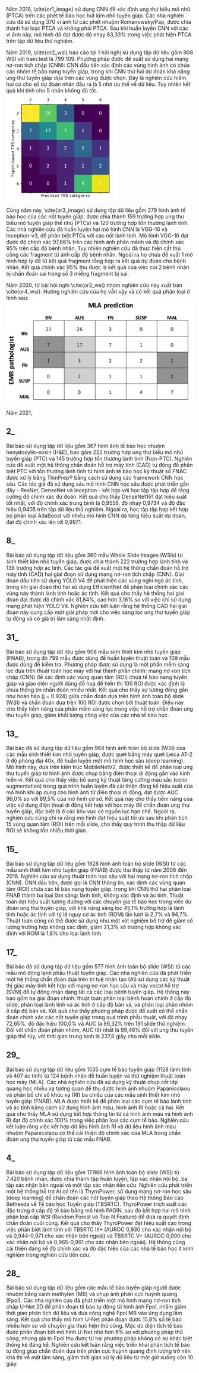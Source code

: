 Năm 2018, \cite{or1_image} sử dụng CNN để xác định ung thư biểu mô nhú (PTCA) trên các phết tế bào học hút kim nhỏ tuyến giáp. Các nhà nghiên cứu đã sử dụng 370 vi ảnh từ các phết nhuộm Romanowsky/Pap, được chia thành hai loại: PTCA và không phải PTCA. Sau khi huấn luyện CNN với các vi ảnh này, mô hình đã đạt được độ nhạy 83,33\% trong việc phát hiện PTCA trên tập dữ liệu thử nghiệm.

Năm 2019, \cite{or2_wsi} báo cáo tại 1 hội nghị sử dụng tập dữ liệu gồm 908 WSI với train:test là 799:109. Phương pháp được đề xuất sử dụng hai mạng nơ-ron tích chập (CNN): CNN đầu tiên xác định các vùng hình ảnh có chứa các nhóm tế bào nang tuyến giáp, trong khi CNN thứ hai dự đoán khả năng ung thư tuyến giáp dựa trên các vùng được chọn. Đây là nghiên cứu hiếm hoi có cho số dự đoán nhãn đầu ra là 5 nhờ ưu thế về dữ liệu. Tuy nhiên kết quả khi tính cho 5 nhãn không đủ tốt.
![Kết quả trên test của nghiên cứu số 22](figs/KetQuaTrenTestCuaNghienCuuSo22.png)

Cùng năm này, \cite{or3_image} sử dụng tập dữ liệu gồm 279 hình ảnh tế bào học của các nốt tuyến giáp, được chia thành 159 trường hợp ung thư biểu mô tuyến giáp thể nhú (PTCs) và 120 trường hợp tổn thương lành tính. Các nhà nghiên cứu đã huấn luyện hai mô hình CNN là VGG-16 và Inception-v3, để phân biệt PTCs với các nốt lành tính. Mô hình VGG-16 đạt được độ chính xác 97,66\% trên các hình ảnh phân mảnh và độ chính xác 95\% trên cấp độ bệnh nhân. Tuy nhiên nghiên cứu đã thực hiện cắt thủ công các fragment từ ảnh cấp độ bệnh nhân. Ngoài ra họ chưa đề xuất 1 mô hình hợp lý để từ kết quả fragment tổng hợp ra kết quả dự đoán cho bệnh nhân. Kết quả chính xác 95\% thu được là kết quả của việc coi 2 bệnh nhân bị chẩn đoán sai trong số 3 miếng fragment bị sai.

Năm 2020, từ bài hội nghị \cite{or2_wsi} nhóm nghiên cứu này xuất bản \cite{or4_wsi}. Hướng nghiên cứu của họ vẫn vậy và có kết quả phân loại ở hình sau:
![Kết quả trên tập test của nghiên cứu số 23](figs/KetQuaTrenTestCuaNghienCuuSo23.png)

Năm 2021, 
## 2_
Bài báo sử dụng tập dữ liệu gồm 367 hình ảnh tế bào học nhuộm hematoxylin-eosin (H&E), bao gồm 222 trường hợp ung thư biểu mô nhú tuyến giáp (PTC) và 145 trường hợp tổn thương lành tính (Non-PTC). Nghiên cứu đề xuất một hệ thống chẩn đoán hỗ trợ máy tính (CAD) tự động để phân biệt PTC với tổn thương lành tính từ hình ảnh tế bào học kỹ thuật số FNAC được xử lý bằng ThinPrep® bằng cách sử dụng các framework CNN học sâu. Các tác giả đã sử dụng sáu mô hình CNN học sâu được phát triển gần đây - ResNet, DenseNet và Inception - kết hợp với học tập tập hợp để tăng cường độ chính xác dự đoán. Kết quả cho thấy DenseNet161 đạt hiệu suất tốt nhất, với độ chính xác trung bình là 0,9556, độ nhạy 0,9734 và độ đặc hiệu 0,9405 trên tập dữ liệu thử nghiệm. Ngoài ra, học tập tập hợp kết hợp bộ phân loại AdaBoost với nhiều mô hình CNN đã tăng hiệu suất dự đoán, đạt độ chính xác lên tới 0,9971. 

<!-- 2022 -->
## 8_
Bài báo sử dụng tập dữ liệu gồm 360 mẫu Whole Slide Images (WSIs) từ sinh thiết kim nhỏ tuyến giáp, được chia thành 222 trường hợp lành tính và 138 trường hợp ác tính. Các tác giả đề xuất một hệ thống chẩn đoán hỗ trợ máy tính (CAD) hai giai đoạn sử dụng mạng nơ-ron tích chập (CNN). Giai đoạn đầu tiên sử dụng YOLO V4 để phát hiện các vùng nghi ngờ ác tính, trong khi giai đoạn thứ hai sử dụng EfficientNet để phân loại chính xác các vùng này thành lành tính hoặc ác tính. Kết quả cho thấy hệ thống hai giai đoạn đạt được độ chính xác 81,84\%, cao hơn 3,16\% so với việc chỉ sử dụng mạng phát hiện YOLO V4. Nghiên cứu kết luận rằng hệ thống CAD hai giai đoạn này cung cấp một giải pháp mới cho việc sàng lọc ung thư tuyến giáp tự động và có giá trị lâm sàng nhất định. 

## 31_
Bài báo sử dụng tập dữ liệu gồm 908 mẫu sinh thiết kim nhỏ tuyến giáp (FNAB), trong đó 799 mẫu được dùng để huấn luyện thuật toán và 109 mẫu được dùng để kiểm tra. Phương pháp được sử dụng là một phần mềm sàng lọc dựa trên thuật toán học máy với hai thành phần chính: mạng nơ-ron tích chập (CNN) để xác định các vùng quan tâm (ROI) chứa tế bào nang tuyến giáp và giao diện người dùng đồ họa để hiển thị 100 ROI được xác định là chứa thông tin chẩn đoán nhiều nhất. Kết quả cho thấy sự tương đồng gần như hoàn hảo (j = 0.924) giữa chẩn đoán dựa trên hình ảnh toàn bộ slide (WSI) và chẩn đoán dựa trên 100 ROI được chọn bởi thuật toán. Điều này cho thấy tiềm năng của phần mềm sàng lọc trong việc hỗ trợ chẩn đoán ung thư tuyến giáp, giảm khối lượng công việc của các nhà tế bào học. 

<!-- 2023 -->
## 13_
Bài báo đã sử dụng tập dữ liệu gồm 964 hình ảnh toàn bộ slide (WSI) của các mẫu sinh thiết kim nhỏ tuyến giáp, được quét bằng máy quét Leica AT-2 ở độ phóng đại 40x, để huấn luyện một mô hình học sâu (deep learning). Mô hình này, dựa trên kiến trúc MobileNetV2, được thiết kế để phân loại ung thư tuyến giáp từ hình ảnh được chụp bằng điện thoại di động gắn vào kính hiển vi. Kết quả cho thấy việc bổ sung kỹ thuật tăng cường màu sắc (color augmentation) trong quá trình huấn luyện đã cải thiện đáng kể hiệu suất của mô hình khi áp dụng cho hình ảnh từ điện thoại di động, đạt được AUC 96,0\% so với 89,5\% của mô hình cơ sở. Kết quả này cho thấy tiềm năng của việc sử dụng điện thoại di động kết hợp với học máy để chẩn đoán ung thư tuyến giáp, đặc biệt là ở các khu vực có nguồn lực hạn chế. Ngoài ra, nghiên cứu cũng chỉ ra rằng mô hình đạt hiệu suất tối ưu sau khi phân tích 15 vùng quan tâm (ROI) trên mỗi slide, cho thấy quy trình thu thập dữ liệu ROI sẽ không tốn nhiều thời gian. 

## 15_
Bài báo sử dụng tập dữ liệu gồm 1928 hình ảnh toàn bộ slide (WSI) từ các mẫu sinh thiết kim nhỏ tuyến giáp (FNAB) được thu thập từ năm 2008 đến 2018. Nghiên cứu sử dụng thuật toán học sâu với hai mạng nơ-ron tích chập (CNN). CNN đầu tiên, được gọi là CNN thông tin, xác định các vùng quan tâm (ROI) chứa các tế bào nang tuyến giáp, trong khi CNN thứ hai phân loại FNAB thành ba loại lâm sàng: lành tính, không xác định và ác tính. Thuật toán đạt hiệu suất tương đương với các chuyên gia tế bào học trong việc dự đoán ung thư tuyến giáp, với khả năng sàng lọc 45,1\% trường hợp là lành tính hoặc ác tính với tỷ lệ nguy cơ ác tính (ROM) lần lượt là 2,7\% và 94,7\%. Thuật toán cũng có thể được sử dụng như một xét nghiệm bổ trợ để giảm số lượng trường hợp không xác định, giảm 21,3\% số trường hợp không xác định với ROM là 1,8\% cho loại lành tính.

## 17_
Bài báo đã sử dụng tập dữ liệu gồm 577 hình ảnh toàn bộ slide (WSI) từ các mẫu mô đông lạnh phẫu thuật tuyến giáp. Các nhà nghiên cứu đã phát triển một hệ thống chẩn đoán dựa trên trí tuệ nhân tạo (AI) sử dụng các kỹ thuật thị giác máy tính kết hợp với mạng nơ-ron học sâu và máy vectơ hỗ trợ (SVM) để tự động nhận dạng tất cả các loại bệnh tuyến giáp. Hệ thống này bao gồm ba giai đoạn chính: thuật toán phân loại bệnh hoàn chỉnh ở cấp độ slide, phân loại lành tính và ác tính ở cấp độ bản vá, và phân loại phân nhóm ở cấp độ bản vá. Kết quả cho thấy phương pháp được đề xuất có thể chẩn đoán chính xác các nốt tuyến giáp trong quá trình phẫu thuật, với độ nhạy 72,65\%, độ đặc hiệu 100,0\% và AUC là 86,32\% trên 191 slide thử nghiệm. Đối với chẩn đoán phân nhóm, AUC tốt nhất là 99,46\% đối với ung thư tuyến giáp thể tủy, với thời gian trung bình là 237,6 giây cho mỗi slide.

## 29_
Bài báo sử dụng tập dữ liệu gồm 1535 cụm tế bào tuyến giáp (1128 lành tính và 407 ác tính) từ 124 bệnh nhân để huấn luyện và thử nghiệm thuật toán học máy (MLA). Các nhà nghiên cứu đã sử dụng kỹ thuật chụp cắt lớp quang học nhiễu xạ tương quan để thu được hình ảnh nhuộm Papanicolaou và phân bố chỉ số khúc xạ (RI) ba chiều của các mẫu sinh thiết kim nhỏ tuyến giáp (FNAB). MLA được thiết kế để phân loại các cụm tế bào lành tính và ác tính bằng cách sử dụng hình ảnh màu, hình ảnh RI hoặc cả hai. Kết quả cho thấy MLA sử dụng kết hợp thông tin từ cả hình ảnh màu và hình ảnh RI đạt độ chính xác 100\% trong việc phân loại các cụm tế bào. Nghiên cứu kết luận rằng việc kết hợp dữ liệu hình ảnh RI và dữ liệu hình ảnh màu nhuộm Papanicolaou có thể cải thiện độ chính xác của MLA trong chẩn đoán ung thư tuyến giáp từ các mẫu FNAB. 

<!-- 2024 -->
## 4_
Bài báo sử dụng tập dữ liệu gồm 17.966 hình ảnh toàn bộ slide (WSI) từ 7.420 bệnh nhân, được chia thành tập huấn luyện, tập xác nhận nội bộ, ba tập xác nhận bên ngoài và một tập xác nhận tiền cứu. Nghiên cứu phát triển một hệ thống hỗ trợ AI có tên là ThyroPower, sử dụng mạng nơ-ron học sâu (deep learning) để chẩn đoán các nốt tuyến giáp theo Hệ thống Báo cáo Bethesda về Tế bào học Tuyến giáp (TBSRTC). ThyroPower trích xuất các đặc trưng ở cấp độ tế bào bằng mô hình PAGIN, sau đó kết hợp hai mô hình phân loại cấp WSI (Random Forest và Top-N Feature) để đưa ra quyết định chẩn đoán cuối cùng. Kết quả cho thấy ThyroPower đạt hiệu suất cao trong việc phân biệt lành tính với TBSRTC III+ (AUROC 0,930 cho xác nhận nội bộ và 0,944-0,971 cho xác nhận bên ngoài) và TBSRTC V+ (AUROC 0,990 cho xác nhận nội bộ và 0,965-0,991 cho xác nhận bên ngoài). Hệ thống cũng cải thiện đáng kể độ chính xác và độ đặc hiệu của các nhà tế bào học ít kinh nghiệm trong nghiên cứu tiền cứu. 

## 28_
Bài báo sử dụng tập dữ liệu gồm các mẫu tế bào tuyến giáp người được nhuộm bằng xanh methylen (MB) và chụp ảnh phân cực huỳnh quang (Fpol). Các nhà nghiên cứu đã phát triển một mô hình mạng nơ-ron tích chập U-Net 2D để phân đoạn tế bào tự động từ hình ảnh Fpol, nhằm giảm thời gian phân tích dữ liệu và đưa công nghệ Fpol MB vào ứng dụng lâm sàng. Kết quả cho thấy mô hình U-Net phân đoạn được 15,8\% số tế bào nhiều hơn so với chuyên gia thực hiện thủ công.  Mặc dù diện tích tế bào được phân đoạn bởi mô hình U-Net nhỏ hơn 6\% so với phương pháp thủ công, nhưng giá trị Fpol thu được từ hai phương pháp không có sự khác biệt thống kê đáng kể. Nghiên cứu kết luận rằng việc triển khai phân tích tế bào tự động giúp chẩn đoán dựa trên phân cực huỳnh quang định lượng trở nên khả thi về mặt lâm sàng, giảm thời gian xử lý dữ liệu từ một giờ xuống còn 10 giây. 

